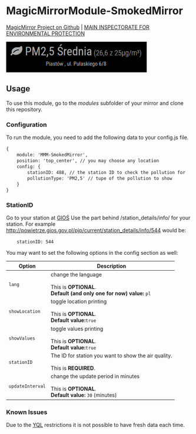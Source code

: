 # MagicMirrorModule-SmokedMirror

[MagicMirror Project on Github](https://github.com/MichMich/MagicMirror) | [MAIN INSPECTORATE FOR ENVIRONMENTAL PROTECTION](http://powietrze.gios.gov.pl)

<img src="https://raw.githubusercontent.com/Santanachia/MMM-SmokedMirror/master/screen.png" />

## Usage 

To use this module, go to the *modules* subfolder of your mirror and clone this repository. 

### Configuration

To run the module, you need to add the following data to your config.js file.

```
{
	module: 'MMM-SmokedMirror',
	position: 'top_center', // you may choose any location
	config: {
		stationID: 488, // the station ID to check the pollution for
		pollutionType: 'PM2,5' // tupe of the pollution to show
	}
}
```
### StationID
Go to your station at [GIOŚ](http://powietrze.gios.gov.pl/pjp/station/search)
Use the part behind /station_details/info/ for your station.
For example http://powietrze.gios.gov.pl/pjp/current/station_details/info/544 would be:
```
	stationID: 544
```

You may want to set the following options in the config section as well:

| Option |  Description | 
|---|---|
| `lang` | change the language<br><br>This is **OPTIONAL**.<br>**Default (and only one for now) value:** `pl` | 
| `showLocation` | toggle location printing<br><br>This is **OPTIONAL**.<br>**Default value:**`true` |
| `showValues` | toggle values printing<br><br>This is **OPTIONAL**.<br>**Default value:**`true` | 
| `stationID` | The ID for station you want to show the air quality.<br><br>This is **REQUIRED**.| 
| `updateInterval` |  change the update period in minutes<br><br>This is **OPTIONAL**.<br>**Default value:** `30` (minutes) | 

### Known Issues

Due to the [YQL](https://developer.yahoo.com/yql/) restrictions it is not possible to have fresh data each time.
